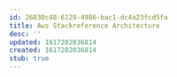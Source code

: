 ```yaml
---
id: 26830c48-6129-4986-bac1-dc4a23fcd5fa
title: Aws Stackreference Architecture
desc: ''
updated: 1617202036814
created: 1617202036814
stub: true
---
```


